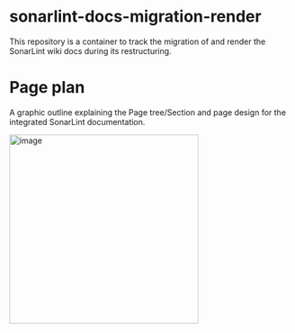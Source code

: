 # sonarlint-docs-migration-render
This repository is a container to track the migration of and render the SonarLint wiki docs during its restructuring. 

# Page plan
A graphic outline explaining the Page tree/Section and page design for the integrated SonarLint documentation.

<img width="336" alt="image" src="images/SonarLintDocs.svg">